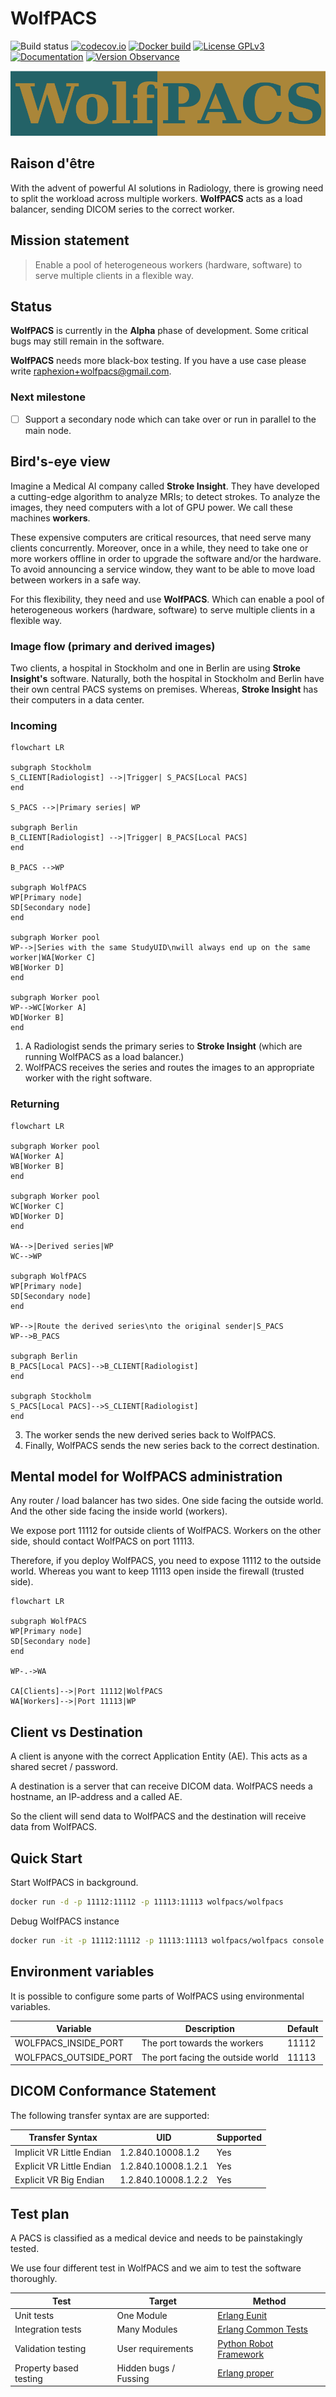 # WolfPACS

![Build status](https://github.com/wolfpacs/wolfpacs/actions/workflows/main.yml/badge.svg)
[![codecov.io](https://codecov.io/gh/wolfpacs/wolfpacs/coverage.svg?branch=master)](https://codecov.io/gh/wolfpacs/wolfpacs?branch=master)
[![Docker build](https://img.shields.io/docker/cloud/build/wolfpacs/wolfpacs.svg?color=green)](https://hub.docker.com/r/wolfpacs/wolfpacs)
[![License GPLv3](https://img.shields.io/badge/License-GPLv3-blue)](https://www.gnu.org/licenses)
[![Documentation](https://img.shields.io/badge/documentation-documentation-yellowgreen)](https://wolfpacs.github.io/wolfpacs/)
[![Version Observance](https://img.shields.io/badge/semver-0.4.0-blue)](https://semver.org/)

![Logo](priv/logo.png)

## Raison d'être

With the advent of powerful AI solutions in Radiology,
there is growing need to split the workload across multiple workers.
**WolfPACS** acts as a load balancer, sending DICOM series to the correct worker.

## Mission statement

> Enable a pool of heterogeneous workers (hardware, software) to serve multiple clients in a flexible way.

## Status

**WolfPACS** is currently in the **Alpha** phase of development.
Some critical bugs may still remain in the software.

**WolfPACS** needs more black-box testing. If you have a use case please write raphexion+wolfpacs@gmail.com.

### Next milestone

- [ ] Support a secondary node which can take over or run in parallel to the main node.

## Bird's-eye view

Imagine a Medical AI company called __Stroke Insight__.
They have developed a cutting-edge algorithm to analyze MRIs; to detect strokes.
To analyze the images, they need computers with a lot of GPU power.
We call these machines **workers**.

These expensive computers are critical resources, that need serve many clients concurrently.
Moreover, once in a while, they need to take one or more workers offline in order to upgrade the software and/or the hardware.
To avoid announcing a service window, they want to be able to move load between workers in a safe way.

For this flexibility, they need and use **WolfPACS**.
Which can enable a pool of heterogeneous workers (hardware, software) to serve multiple clients in a flexible way.

### Image flow (primary and derived images)

Two clients, a hospital in Stockholm and one in Berlin are using __Stroke Insight's__ software.
Naturally, both the hospital in Stockholm and Berlin have their own central PACS systems on premises.
Whereas, __Stroke Insight__ has their computers in a data center.

### Incoming

```mermaid
flowchart LR

subgraph Stockholm
S_CLIENT[Radiologist] -->|Trigger| S_PACS[Local PACS]
end

S_PACS -->|Primary series| WP

subgraph Berlin
B_CLIENT[Radiologist] -->|Trigger| B_PACS[Local PACS]
end

B_PACS -->WP

subgraph WolfPACS
WP[Primary node]
SD[Secondary node]
end

subgraph Worker pool
WP-->|Series with the same StudyUID\nwill always end up on the same worker|WA[Worker C]
WB[Worker D]
end

subgraph Worker pool
WP-->WC[Worker A]
WD[Worker B]
end
```

1. A Radiologist sends the primary series to __Stroke Insight__ (which are running WolfPACS as a load balancer.)
2. WolfPACS receives the series and routes the images to an appropriate worker with the right software.

### Returning

``` mermaid
flowchart LR

subgraph Worker pool
WA[Worker A]
WB[Worker B]
end

subgraph Worker pool
WC[Worker C]
WD[Worker D]
end

WA-->|Derived series|WP
WC-->WP

subgraph WolfPACS
WP[Primary node]
SD[Secondary node]
end

WP-->|Route the derived series\nto the original sender|S_PACS
WP-->B_PACS

subgraph Berlin
B_PACS[Local PACS]-->B_CLIENT[Radiologist]
end

subgraph Stockholm
S_PACS[Local PACS]-->S_CLIENT[Radiologist]
end
```

3. The worker sends the new derived series back to WolfPACS.
4. Finally, WolfPACS sends the new series back to the correct destination.

## Mental model for WolfPACS administration

Any router / load balancer has two sides.
One side facing the outside world.
And the other side facing the inside world (workers).

We expose port 11112 for outside clients of WolfPACS.
Workers on the other side, should contact WolfPACS on port 11113.

Therefore, if you deploy WolfPACS, you need to expose 11112 to the outside world.
Whereas you want to keep 11113 open inside the firewall (trusted side).

``` mermaid
flowchart LR

subgraph WolfPACS
WP[Primary node]
SD[Secondary node]
end

WP-.->WA

CA[Clients]-->|Port 11112|WolfPACS
WA[Workers]-->|Port 11113|WP
```

## Client vs Destination

A client is anyone with the correct Application Entity (AE). This acts as a shared secret / password.

A destination is a server that can receive DICOM data.
WolfPACS needs a hostname, an IP-address and a called AE.

So the client will send data to WolfPACS and the destination will receive data from WolfPACS.

## Quick Start

Start WolfPACS in background.

```sh
docker run -d -p 11112:11112 -p 11113:11113 wolfpacs/wolfpacs
```

Debug WolfPACS instance

```sh
docker run -it -p 11112:11112 -p 11113:11113 wolfpacs/wolfpacs console
```

## Environment variables

It is possible to configure some parts of WolfPACS using environmental variables.

| Variable              | Description                           | Default |
|-----------------------|---------------------------------------|---------|
| WOLFPACS_INSIDE_PORT  | The port towards the workers          | 11112   |
| WOLFPACS_OUTSIDE_PORT | The port facing the outside world     | 11113   |

## DICOM Conformance Statement

The following transfer syntax are are supported:

| Transfer Syntax           | UID                 | Supported |
| ------------------------- | ------------------- | --------- |
| Implicit VR Little Endian | 1.2.840.10008.1.2   | Yes       |
| Explicit VR Little Endian | 1.2.840.10008.1.2.1 | Yes       |
| Explicit VR Big Endian    | 1.2.840.10008.1.2.2 | Yes       |

## Test plan

A PACS is classified as a medical device and needs to be painstakingly tested.

We use four different test in WolfPACS and we aim to test the software thoroughly.

| Test                   | Target                | Method                                                                           |
| ---------------------- | --------------------- | -------------------------------------------------------------------------------- |
| Unit tests             | One Module            | [Erlang Eunit](http://erlang.org/doc/apps/eunit/chapter.html)                    |
| Integration tests      | Many Modules          | [Erlang Common Tests](https://erlang.org/doc/apps/common_test/introduction.html) |
| Validation testing     | User requirements     | [Python Robot Framework](https://robotframework.org/)                            |
| Property based testing | Hidden bugs / Fussing | [Erlang proper](https://propertesting.com/)                                      |

